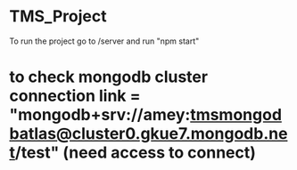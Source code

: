 # TMS_Project
To run the project 
go to /server
and run "npm start"

# to check mongodb cluster connection link = "mongodb+srv://amey:tmsmongodbatlas@cluster0.gkue7.mongodb.net/test" (need access to connect)
